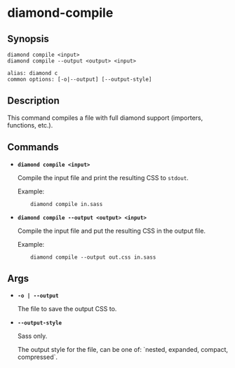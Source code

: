 # diamond-compile

## Synopsis
```
diamond compile <input>
diamond compile --output <output> <input>

alias: diamond c
common options: [-o|--output] [--output-style]
```

## Description
This command compiles a file with full diamond support (importers, functions, etc.).

## Commands
* **`diamond compile <input>`** 

  Compile the input file and print the resulting CSS to `stdout`.

  Example:
  ```
      diamond compile in.sass
  ```


* **`diamond compile --output <output> <input>`**

  Compile the input file and put the resulting CSS in the output file.

  Example:
  ```
      diamond compile --output out.css in.sass
  ```



## Args
* **`-o | --output`**

  The file to save the output CSS to.



* **`--output-style`**

  <p class="warning">Sass only.</p>
  The output style for the file, can be one of: `nested, expanded, compact, compressed`.